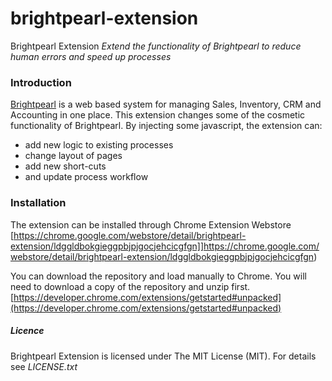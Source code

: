 brightpearl-extension
=====================

Brightpearl Extension
*Extend the functionality of Brightpearl to reduce human errors and speed up processes*

### Introduction
[Brightpearl](http://www.brightpearl.com/) is a web based system for managing Sales, Inventory, CRM and Accounting in one place.
This extension changes some of the cosmetic functionality of Brightpearl.  By injecting some javascript, the extension can:
* add new logic to existing processes
* change layout of pages
* add new short-cuts 
* and update process workflow

### Installation
The extension can be installed through Chrome Extension Webstore
[https://chrome.google.com/webstore/detail/brightpearl-extension/ldggldbokgieggpbjpjgocjehcicgfgn]]https://chrome.google.com/webstore/detail/brightpearl-extension/ldggldbokgieggpbjpjgocjehcicgfgn)

You can download the repository and load manually to Chrome.  You will need to download a copy of the repository and unzip first.
[https://developer.chrome.com/extensions/getstarted#unpacked](https://developer.chrome.com/extensions/getstarted#unpacked)


##### Licence
Brightpearl Extension is licensed under The MIT License (MIT).
For details see *LICENSE.txt*